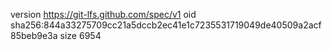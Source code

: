 version https://git-lfs.github.com/spec/v1
oid sha256:844a33275709cc21a5dccb2ec41e1c7235531719049de40509a2acf85beb9e3a
size 6954
